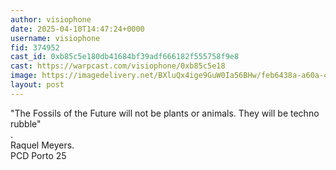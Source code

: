 ```yaml
---
author: visiophone
date: 2025-04-10T14:47:24+0000
username: visiophone
fid: 374952
cast_id: 0xb85c5e180db41684bf39adf666182f555758f9e8
cast: https://warpcast.com/visiophone/0xb85c5e18
image: https://imagedelivery.net/BXluQx4ige9GuW0Ia56BHw/feb6438a-a60a-458f-7065-01e835a39e00/original
layout: post
---
```

"The Fossils of the Future will not be plants or animals. They will be techno rubble"  
.  
Raquel Meyers.   
PCD Porto 25  

<img src='https://imagedelivery.net/BXluQx4ige9GuW0Ia56BHw/feb6438a-a60a-458f-7065-01e835a39e00/original' alt='' referrerpolicy='no-referrer'/>